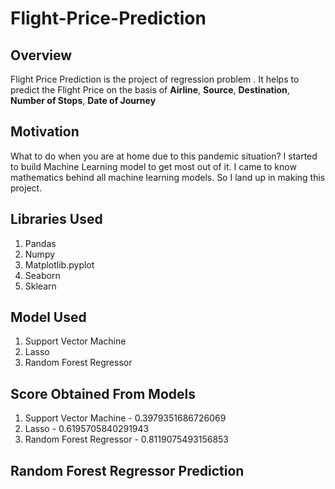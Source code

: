# Flight-Price-Prediction

## Overview 
Flight Price Prediction is the project of regression problem . It helps to predict the Flight Price on the basis of **Airline**, **Source**, **Destination**, **Number of Stops**, **Date of Journey**

## Motivation
What to do when you are at home due to this pandemic situation? I started to build Machine Learning model to get most out of it. I came to know mathematics behind all machine learning models. So I land up in making this project.

## Libraries Used
1. Pandas
2. Numpy
3. Matplotlib.pyplot
4. Seaborn 
5. Sklearn

## Model Used
1. Support Vector Machine
2. Lasso 
3. Random Forest Regressor

## Score Obtained From Models
1. Support Vector Machine  - 0.3979351686726069
2. Lasso                   - 0.6195705840291943
3. Random Forest Regressor - 0.8119075493156853

## Random Forest Regressor Prediction




